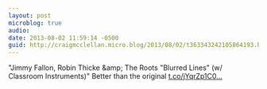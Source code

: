 ```yaml
---
layout: post
microblog: true
audio: 
date: 2013-08-02 11:59:14 -0500
guid: http://craigmcclellan.micro.blog/2013/08/02/t363343242105864193.html
---
```

"Jimmy Fallon, Robin Thicke &amp;amp; The Roots "Blurred Lines" (w/ Classroom Instruments)" Better than the original [t.co/jYqrZp1C0...](http://t.co/jYqrZp1C0k)

